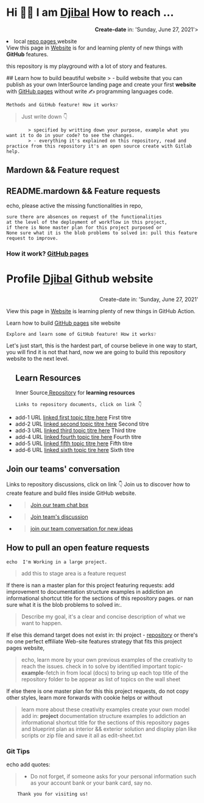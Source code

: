 # Hi 🖐🏿 **I am** [Djibal]("https://github.com/djiba/) How to reach ...
<body class="content">
 
 <form class="dji-7-repo-list" "id="repo">
                                         
  <div class="content" aling="top-center">
                                         
   <p align="right"><b>Create-date</b> in: 'Sunday, June 27, 2021'>                                      
   <li> local <a href="/https://github.com/dji-7/"> repo pages </a> website </li>
   View this page in <a href="https://dji-7.github.io/repo.github.io/">Website</a> is for and learning plenty of new things with <b>GitHub</b> features.
   <p> this repository is my playground with a lot of story and features.</p>                                                                             
 </form>                                                                                                                                  
  </div>
</body> 
## Learn how to build beautiful website 
> - build website that you can publish as your own InterSource landing page
and create your first <b>website</b> with <a href="https://pages.github.com">GitHub pages</a> without write ✍ programming languages code.

    Methods and GitHub feature! How it works❔    
   > Just write down 👇
   >
            > specified by writting down your purpose, example what you want it to do in your code? to see the changes.
            > - everything it's explained on this repository, read and practice from this repository it's an open source create with Gitlab help.                                                              



## Mardown && Feature request
## README.mardown && Feature requests

<p>echo, please active the missing functionalities in repo,</p>
    
    sure there are absences on request of the functionalities
    at the level of the deployment of workflow in this project,
    if there is None master plan for this project purposed or 
    None sure what it is the blob problems to solved in: pull this feature request to improve. 

<h3> How it work? <a href="https://pages.github.com">GitHub pages</a></h3>

# Profile <a href="https://github.com/djibal">Djibal</a> Github website</p>

<div class="content" aling="center">
 <p align="right"> Create-date in: 'Sunday, June 27, 2021'</p>
 View this page in <a href="https://dji-7.github.io/dji7.github.io/">Website</a></h3>
 is learning plenty of new things in GitHub Action.
</div>

Learn how to build <a href="https://pages.github.com">GitHub pages</a> site website

  
    Explore and learn some of GitHub feature! How it works❔
    
Let's just start, this is the hardest part, of course believe in one way to start, you will find it is not that hard,
now we are going to build this repository website to the next level.


      
<div class="inner source">
 <ul id="https://github.com/djibal/innersource">
   <h2>Learn Resources </h2> 
 Inner Source<a href="/https://github.com/djibal/innersource/"> Repository</a> for <b>learning resources</b>
  
    Links to repository documents, click on link 👇
 <p>
   <li>add-1 URL <a href="/#/">linked first topic titre here</a> First titre</li>
    <li>add-2 URL <a href="/#/">linked second topic titre here</a> Second titre</li>
    <li>add-3 URL <a href="/#/">linked third topic titre here</a> Third titre</li>
    <li>add-4 URL <a href="/#/">linked fourth topic tire here</a> Fourth titre</li>
    <li>add-5 URL <a href="/#/">linked fifth topic titre here</a> Fifth titre</li>
   <li>add-6 URL <a href="/#/">linked sixth topic tire here</a> Sixth titre</li>
 </p> 
</ul>
</div>

## Join our teams' conversation 
   Links to repository discussions, click on link 👇 Join us to discover how to create feature and build files inside GitHub website.
- > [Join our team chat box](https://github.com/orgs/dji-7/teams/team-chat-box/)
- > [Join team's discussion](https://github.com/orgs/dji-7/teams/team-discussion/)
- > [join our team conversation for new ideas](https://github.com/orgs/dji-7/teams/team-conversations/)

## How to pull an open feature requests

    echo  I'm Working in a large project.
> add this to stage area is a feature request
      
If there is nan a master plan for this project featuring requests:
add improvement to documentation structure examples in addiction an informational shortcut title for the sections of this repository pages.
or nan sure what it is the blob problems to solved in:.

>  Describe my goal, it's a clear and concise description of what we want to happen.
    
If else this demand target does not exist in: thi project - [repository](https://github.com/dji-7/dji7.github.io/) or
there's no one perfect effiliate Web-site features strategy that fits this project pages website,

    
 >  echo, learn more by your own previous examples of the creativity to reach the issues.
 > check in to solve by identified important topic-**example**-fetch in from local (docs) to bring up each top title of the repository folder to be appear as list of topics on the wall sheet

If else there is one master plan for this this project requests, do not copy other styles, learn more forwards with cookie helps or without

>  learn more about these creativity examples create your own model add in:
**project** documentation structure examples to addiction an informational shortcut title for the sections of this repository pages
and blueprint plan as interior && exterior solution and display plan like scripts or zip file and save it all as edit-sheet.txt


### Git Tips 
echo add quotes:

   > - Do not forget, if someone asks for your personal information
       such as your account bank or your bank card, say no.
       
        Thank you for visiting us!
       

